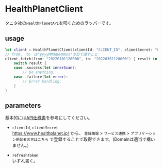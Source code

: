 # HealthPlanetClient

タニタ社の`HealthPlanetAPI`を叩くためのラッパーです。

## usage

```Swift
let client = HealthPlanetClient(clientId: "CLIENT_ID", clientSecret: "CLIENT_SECRET", refreshToken: "REFRESH_TOKEN")
// from,　to　は"yyyyMMddHHmmss"の形で渡すこと
client.fetch(from: "20220101120000", to: "20220301120000") { result in
    switch result {
    case .success(let innerScan):
        // Do anything.
    case .failure(let error):
        // Error handling.
    }
}
```

## parameters

基本的には[API仕様書](https://www.healthplanet.jp/apis/api.html)を参考にしてください。

- `clientId`, `clientSecret`  
https://www.healthplanet.jp/ から、 `登録情報` > `サービス連携` > `アプリケーション開発者の方はこちら` で登録することで取得できます。(Domainは適当で構いません。)

- `refreshToken`  
いずれ書く。

